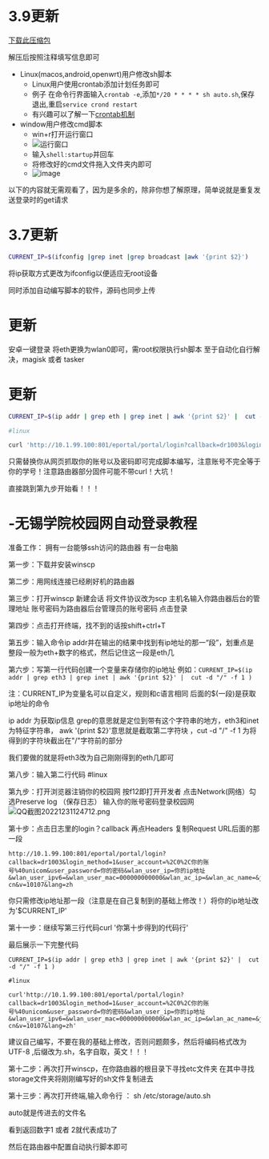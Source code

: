 # 3.9更新
[下载此压缩包](https://github.com/NakanoSanku/Study_2022/releases/download/%E5%98%BB%E4%B8%93%E6%A0%A1%E5%9B%AD%E7%BD%91%E9%80%9A%E7%94%A8%E7%99%BB%E5%BD%95%E8%84%9A%E6%9C%AC/default.7z)

解压后按照注释填写信息即可
- Linux(macos,android,openwrt)用户修改sh脚本
  - Linux用户使用crontab添加计划任务即可
  - 例子 在命令行界面输入`crontab -e`,添加`*/20 * * * * sh auto.sh`,保存退出,重启`service crond restart`
  - 有兴趣可以了解一下[crontab机制](https://www.runoob.com/linux/linux-comm-crontab.html)
- window用户修改cmd脚本
  - win+r打开运行窗口 
  - ![运行窗口](https://s2.loli.net/2023/03/09/ij6dSJPgbxaX5zR.jpg)
  - 输入`shell:startup`并回车
  - 将修改好的cmd文件拖入文件夹内即可
  - ![image](https://user-images.githubusercontent.com/96334375/224029980-9c7d7b98-c31d-4fbe-8aae-a64a22b90309.png)

以下的内容就无需观看了，因为是多余的，除非你想了解原理，简单说就是重复发送登录时的get请求
# 3.7更新
```sh
CURRENT_IP=$(ifconfig |grep inet |grep broadcast |awk '{print $2}')
```
将ip获取方式更改为ifconfig以便适应无root设备

同时添加自动编写脚本的软件，源码也同步上传

# 更新
安卓一键登录 将eth更换为wlan0即可，需root权限执行sh脚本
至于自动化自行解决，magisk 或者 tasker
# 更新
```sh
CURRENT_IP=$(ip addr | grep eth | grep inet | awk '{print $2}' |  cut -d "/" -f 1)

#linux

curl 'http://10.1.99.100:801/eportal/portal/login?callback=dr1003&login_method=1&user_account=你的账号@cmcc&user_password=你的密码&wlan_user_ip='$CURRENT_IP'&wlan_user_ipv6=&wlan_user_mac=000000000000&wlan_ac_ip=10.1.1.1&wlan_ac_name=&jsVersion=4.1.3&terminal_type=1&lang=zh-cn&v=2348&lang=zh'
```
只需替换你从网页抓取你的账号以及密码即可完成脚本编写，注意账号不完全等于你的学号！注意路由器部分固件可能不带curl！大坑！

直接跳到第九步开始看！！！

# -无锡学院校园网自动登录教程
准备工作： 拥有一台能够ssh访问的路由器 有一台电脑

第一步：下载并安装winscp 

第二步：用网线连接已经刷好机的路由器

第三步：打开winscp 新建会话 将文件协议改为scp 主机名输入你路由器后台的管理地址 账号密码为路由器后台管理员的账号密码 点击登录

第四步：点击打开终端，找不到的话按shift+ctrl+T 

第五步：输入命令ip addr并在输出的结果中找到有ip地址的那一“段”，划重点是整段一般为eth+数字的格式，然后记住这一段是eth几 

第六步：写第一行代码创建一个变量来存储你的ip地址 例如：`CURRENT_IP=$(ip addr | grep eth3 | grep inet | awk '{print $2}' |  cut -d "/" -f 1 )`

注：CURRENT_IP为变量名可以自定义，规则和c语言相同 后面的$(一段)是获取ip地址的命令

ip addr 为获取ip信息  grep的意思就是定位到带有这个字符串的地方，eth3和inet为特征字符串， awk '{print $2}'意思就是截取第二字符块 ，cut -d "/" -f 1 为将得到的字符块截出在"/"字符前的部分

我们要做的就是将eth3改为自己刚刚得到的eth几即可

第八步：输入第二行代码 #linux

第九步：打开浏览器注销你的校园网 按f12即打开开发者 点击Network(网络）勾选Preserve log （保存日志） 输入你的账号密码登录校园网
![QQ截图20221231124712.png](https://s2.loli.net/2022/12/31/54rqcHNW2tiDLIx.png)

第十步：点击日志里的login？callback 再点Headers 复制Request URL后面的那一段
```
http://10.1.99.100:801/eportal/portal/login?callback=dr1003&login_method=1&user_account=%2C0%2C你的账号%40unicom&user_password=你的密码&wlan_user_ip=你的ip地址&wlan_user_ipv6=&wlan_user_mac=000000000000&wlan_ac_ip=&wlan_ac_name=&jsVersion=4.1.3&terminal_type=1&lang=zh-cn&v=10107&lang=zh
```
你只需修改ip地址那一段（注意是在自己复制到的基础上修改！）将你的ip地址改为'$CURRENT_IP'

第十一步：继续写第三行代码curl '你第十步得到的代码行'

最后展示一下完整代码
```
CURRENT_IP=$(ip addr | grep eth3 | grep inet | awk '{print $2}' |  cut -d "/" -f 1 )

#linux

curl'http://10.1.99.100:801/eportal/portal/login?callback=dr1003&login_method=1&user_account=%2C0%2C你的账号%40unicom&user_password=你的密码&wlan_user_ip=你的ip地址&wlan_user_ipv6=&wlan_user_mac=000000000000&wlan_ac_ip=&wlan_ac_name=&jsVersion=4.1.3&terminal_type=1&lang=zh-cn&v=10107&lang=zh'
```

建议自己编写，不要在我的基础上修改，否则问题颇多，然后将编码格式改为UTF-8 ,后缀改为.sh，名字自取，英文！！！

第十二步：再次打开winscp，在你路由器的根目录下寻找etc文件夹 在其中寻找storage文件夹将刚刚编写好的sh文件复制进去

第十三步：再次打开终端,输入命令行 ： sh /etc/storage/auto.sh 

auto就是传进去的文件名

看到返回数字1 或者 2就代表成功了

然后在路由器中配置自动执行脚本即可

